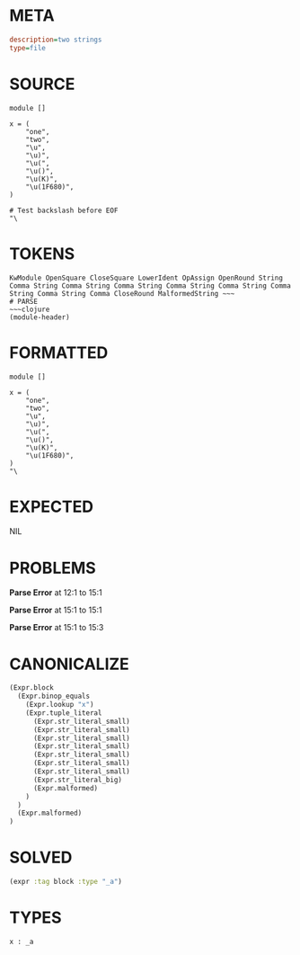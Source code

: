 # META
~~~ini
description=two strings
type=file
~~~
# SOURCE
~~~roc
module []

x = (
	"one",
	"two",
	"\u",
	"\u)",
	"\u(",
	"\u()",
	"\u(K)",
	"\u(1F680)",
)

# Test backslash before EOF
"\
~~~
# TOKENS
~~~text
KwModule OpenSquare CloseSquare LowerIdent OpAssign OpenRound String Comma String Comma String Comma String Comma String Comma String Comma String Comma String Comma CloseRound MalformedString ~~~
# PARSE
~~~clojure
(module-header)
~~~
# FORMATTED
~~~roc
module []

x = (
	"one",
	"two",
	"\u",
	"\u)",
	"\u(",
	"\u()",
	"\u(K)",
	"\u(1F680)",
)
"\
~~~
# EXPECTED
NIL
# PROBLEMS
**Parse Error**
at 12:1 to 15:1

**Parse Error**
at 15:1 to 15:1

**Parse Error**
at 15:1 to 15:3

# CANONICALIZE
~~~clojure
(Expr.block
  (Expr.binop_equals
    (Expr.lookup "x")
    (Expr.tuple_literal
      (Expr.str_literal_small)
      (Expr.str_literal_small)
      (Expr.str_literal_small)
      (Expr.str_literal_small)
      (Expr.str_literal_small)
      (Expr.str_literal_small)
      (Expr.str_literal_small)
      (Expr.str_literal_big)
      (Expr.malformed)
    )
  )
  (Expr.malformed)
)
~~~
# SOLVED
~~~clojure
(expr :tag block :type "_a")
~~~
# TYPES
~~~roc
x : _a
~~~
